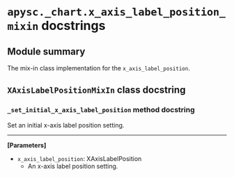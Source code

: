 # `apysc._chart.x_axis_label_position_mixin` docstrings

## Module summary

The mix-in class implementation for the `x_axis_label_position`.

## `XAxisLabelPositionMixIn` class docstring

### `_set_initial_x_axis_label_position` method docstring

Set an initial x-axis label position setting.<hr>

**[Parameters]**

- `x_axis_label_position`: XAxisLabelPosition
  - An x-axis label position setting.